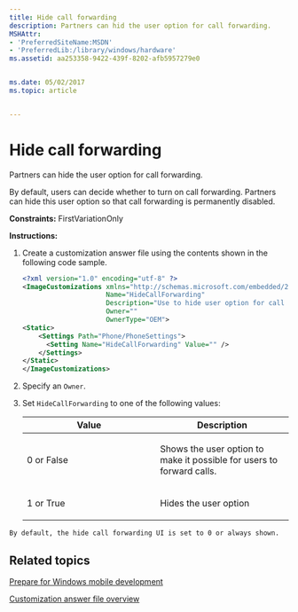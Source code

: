 ```yaml
---
title: Hide call forwarding
description: Partners can hid the user option for call forwarding.
MSHAttr:
- 'PreferredSiteName:MSDN'
- 'PreferredLib:/library/windows/hardware'
ms.assetid: aa253358-9422-439f-8202-afb5957279e0


ms.date: 05/02/2017
ms.topic: article


---
```

# Hide call forwarding

Partners can hide the user option for call forwarding.

By default, users can decide whether to turn on call forwarding. Partners can hide this user option so that call forwarding is permanently disabled.

<a href="" id="constraints---firstvariationonly"></a>**Constraints:** FirstVariationOnly  

<a href="" id="instructions-"></a>**Instructions:**  
1.  Create a customization answer file using the contents shown in the following code sample.

    ```XML
    <?xml version="1.0" encoding="utf-8" ?>  
    <ImageCustomizations xmlns="http://schemas.microsoft.com/embedded/2004/10/ImageUpdate"  
                         Name="HideCallForwarding"  
                         Description="Use to hide user option for call forwarding to users."  
                         Owner=""  
                         OwnerType="OEM"> 
    <Static>
        <Settings Path="Phone/PhoneSettings">  
          <Setting Name="HideCallForwarding" Value="" />      
        </Settings>  
    </Static>
    </ImageCustomizations>
    ```

2.  Specify an `Owner`.

3.  Set `HideCallForwarding` to one of the following values:

    <table>
    <colgroup>
    <col width="50%" />
    <col width="50%" />
    </colgroup>
    <thead>
    <tr class="header">
    <th>Value</th>
    <th>Description</th>
    </tr>
    </thead>
    <tbody>
    <tr class="odd">
    <td><p>0 or False</p></td>
    <td><p>Shows the user option to make it possible for users to forward calls.</p></td>
    </tr>
    <tr class="even">
    <td><p>1 or True</p></td>
    <td><p>Hides the user option</p></td>
    </tr>
    </tbody>
    </table>



~~~
By default, the hide call forwarding UI is set to 0 or always shown.
~~~

## Related topics

[Prepare for Windows mobile development](https://docs.microsoft.com/en-us/windows-hardware/manufacture/mobile/preparing-for-windows-mobile-development)

[Customization answer file overview](https://docs.microsoft.com/en-us/windows-hardware/customize/mobile/mcsf/customization-answer-file)
